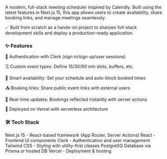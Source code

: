 A modern, full-stack meeting scheduler inspired by Calendly. Built using the latest features in Next.js 15, this app allows users to create availability, share booking links, and manage meetings seamlessly.

✅ Built from scratch as a hands-on project to sharpen full-stack development skills and deploy a production-ready application.

### ✨ Features
🔐 Authentication with Clerk (sign in/sign up/user sessions)

🗓️ Custom event types: Define 15/30/60 min slots, buffers, etc.

📆 Smart availability: Set your schedule and auto-block booked times

📤 Booking links: Share public event links with external users

🔄 Real-time updates: Bookings reflected instantly with server actions

🚀 Deployed on Vercel with serverless architecture

### 🛠 Tech Stack
Next.js 15	- React-based framework (App Router, Server Actions)
React	- Frontend UI components
Clerk	- Authentication and user management
Tailwind CSS	- Styling with utility-first classes
PostgreSQ Database via Prisma or hosted DB
Vercel	- Deployment & hosting